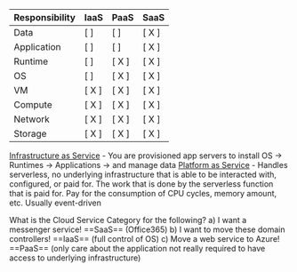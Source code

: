 | Responsibility | IaaS   | PaaS   | SaaS   |
| -------------- | ------ | ------ | ------ |
| Data           | [ ]    | [ ]    | \[ X ] |
| Application    | [ ]    | [ ]    | \[ X ] |
| Runtime        | [ ]    | \[ X ] | \[ X ] |
| OS             | [ ]    | \[ X ] | \[ X ] |
| VM             | \[ X ] | \[ X ] | \[ X ] |
| Compute        | \[ X ] | \[ X ] | \[ X ] |
| Network        | \[ X ] | \[ X ] | \[ X ] |
| Storage        | \[ X ] | \[ X ] | \[ X ] |
<u>Infrastructure as Service</u> - You are provisioned app servers to install OS -> Runtimes -> Applications -> and manage data
<u>Platform as Service</u> - Handles serverless, no underlying infrastructure that is able to be interacted with, configured, or paid for. The work that is done by the serverless function that is paid for. Pay for the consumption of CPU cycles, memory amount, etc. Usually event-driven  

What is the Cloud Service Category for the following?
a) I want a messenger service! ==SaaS== (Office365)
b) I want to move these domain controllers! ==IaaS== (full control of OS)
c) Move a web service to Azure! ==PaaS== (only care about the application not really required to have access to underlying infrastructure)
